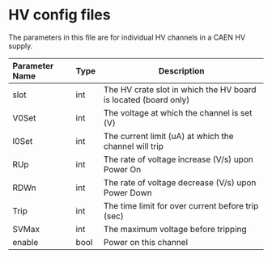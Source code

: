 # HV config files
The parameters in this file are for individual HV channels in a CAEN HV supply.

| Parameter Name | Type | Description                                                      |
|:---------------|------|------------------------------------------------------------------|
| slot           | int  | The HV crate slot in which the HV board is located (board only)  |
| V0Set          | int  | The voltage at which the channel is set (V)                      |
| I0Set          | int  | The current limit (uA) at which the channel will trip            |
| RUp            | int  | The rate of voltage increase (V/s) upon Power On                 |
| RDWn           | int  | The rate of voltage decrease (V/s) upon Power Down               |
| Trip           | int  | The time limit for over current before trip (sec)                |
| SVMax          | int  | The maximum voltage before tripping                              |
| enable         | bool | Power on this channel                                            |
